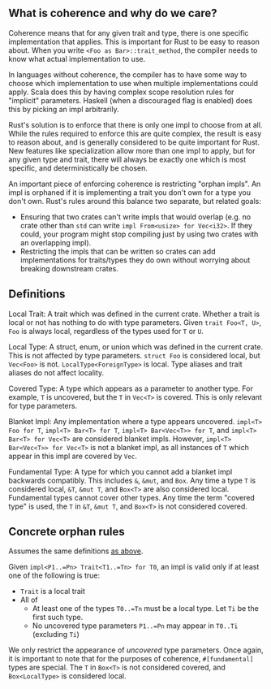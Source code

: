 ## What is coherence and why do we care?

Coherence means that for any given trait and type, there is one specific 
implementation that applies. This is important for Rust to be easy to reason 
about. When you write `<Foo as Bar>::trait_method`, the compiler needs to know
what actual implementation to use.

In languages without coherence, the compiler has to have some way to choose
which implementation to use when multiple implementations could apply. Scala
does this by having complex scope resolution rules for "implicit" parameters.
Haskell (when a discouraged flag is enabled) does this by picking an impl
arbitrarily.

Rust's solution is to enforce that there is only one impl to choose from at all.
While the rules required to enforce this are quite complex, the result is easy
to reason about, and is generally considered to be quite important for Rust.
New features like specialization allow more than one impl to apply, but for any
given type and trait, there will always be exactly one which is most specific,
and deterministically be chosen.

An important piece of enforcing coherence is restricting "orphan impls". An impl
is orphaned if it is implementing a trait you don't own for a type you don't
own. Rust's rules around this balance two separate, but related goals:

- Ensuring that two crates can't write impls that would overlap (e.g. no crate
  other than `std` can write `impl From<usize> for Vec<i32>`. If they could,
  your program might stop compiling just by using two crates with an overlapping
  impl).
- Restricting the impls that can be written so crates can add implementations
  for traits/types they do own without worrying about breaking downstream
  crates.


## Definitions

Local Trait: A trait which was defined in the current crate. Whether a trait is
local or not has nothing to do with type parameters. Given `trait Foo<T, U>`,
`Foo` is always local, regardless of the types used for `T` or `U`.

Local Type: A struct, enum, or union which was defined in the current crate.
This is not affected by type parameters. `struct Foo` is considered local, but
`Vec<Foo>` is not. `LocalType<ForeignType>` is local. Type aliases and trait
aliases do not affect locality.

Covered Type: A type which appears as a parameter to another type. For example,
`T` is uncovered, but the `T` in `Vec<T>` is covered. This is only relevant for
type parameters.

Blanket Impl: Any implementation where a type appears uncovered. `impl<T> Foo
for T`, `impl<T> Bar<T> for T`, `impl<T> Bar<Vec<T>> for T`, and `impl<T> Bar<T>
for Vec<T>` are considered blanket impls. However, `impl<T> Bar<Vec<T>> for
Vec<T>` is not a blanket impl, as all instances of `T` which appear in this impl
are covered by `Vec`.

Fundamental Type: A type for which you cannot add a blanket impl backwards
compatibly. This includes `&`, `&mut`, and `Box`. Any time a type `T` is
considered local, `&T`, `&mut T`, and `Box<T>` are also considered local.
Fundamental types cannot cover other types. Any time the term "covered type" is
used, the `T` in `&T`, `&mut T`, and `Box<T>` is not considered covered.


## Concrete orphan rules

Assumes the same definitions [as above](#definitions).

Given `impl<P1..=Pn> Trait<T1..=Tn> for T0`, an impl is valid only if at
least one of the following is true:

- `Trait` is a local trait
- All of
  - At least one of the types `T0..=Tn` must be a local type. Let `Ti` be the
    first such type.
  - No uncovered type parameters `P1..=Pn` may appear in `T0..Ti` (excluding
    `Ti`)

We only restrict the appearance of *uncovered* type parameters. Once again, it is
important to note that for the purposes of coherence, `#[fundamental]` types are
special. The `T` in `Box<T>` is not considered covered, and `Box<LocalType>` 
is considered local.
